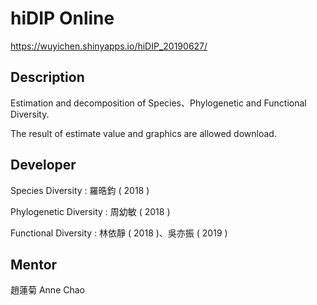 # hiDIP Online

https://wuyichen.shinyapps.io/hiDIP_20190627/

## Description

Estimation and decomposition of Species、Phylogenetic and Functional Diversity.

The result of estimate value and graphics are allowed download.

## Developer

Species Diversity : 羅晧鈞 ( 2018 )

Phylogenetic Diversity : 周幼敏 ( 2018 )

Functional Diversity : 林依靜 ( 2018 )、吳亦振 ( 2019 )

## Mentor

趙蓮菊 Anne Chao
